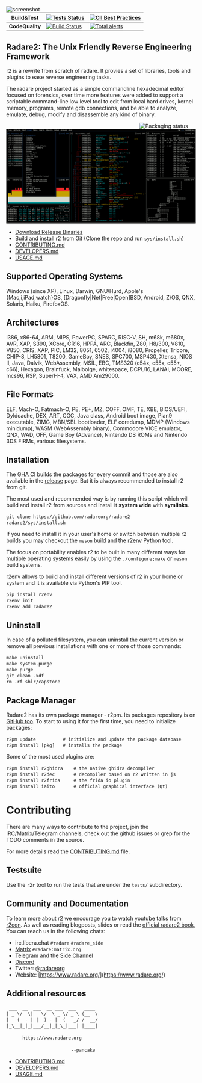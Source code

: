 <img src="doc/images/r2emoji.png" alt="screenshot" align="left" width="128px">

| **Build&Test** | [![Tests Status](https://github.com/radareorg/radare2/workflows/CI/badge.svg)](https://github.com/radareorg/radare2/actions?query=workflow%3A%22CI%22) | [![CII Best Practices](https://bestpractices.coreinfrastructure.org/projects/741/badge)](https://bestpractices.coreinfrastructure.org/projects/741) |
|----------|------|--------|
| **CodeQuality** | [![Build Status](https://scan.coverity.com/projects/416/badge.svg)](https://scan.coverity.com/projects/416) | [![Total alerts](https://img.shields.io/lgtm/alerts/g/radareorg/radare2.svg?logo=lgtm&logoWidth=18)](https://lgtm.com/projects/g/radareorg/radare2/alerts/) |

## Radare2: The Unix Friendly Reverse Engineering Framework

r2 is a rewrite from scratch of radare. It provies a set of
libraries, tools and plugins to ease reverse engineering tasks.

The radare project started as a simple commandline hexadecimal
editor focused on forensics, over time more features were added
to support a scriptable command-line low level tool to edit from
local hard drives, kernel memory, programs, remote gdb connections,
and be able to analyze, emulate, debug, modify and disassemble any
kind of binary.

<a href="https://repology.org/metapackage/radare2">
<img src="https://repology.org/badge/vertical-allrepos/radare2.svg" alt="Packaging status" align="right" width="150px">
</a>

<center>
<img src="doc/images/shot.png" alt="screenshot" align="center" width="600px">
</center>

* [Download Release Binaries](https://github.com/radareorg/radare2/releases)
* Build and install r2 from Git (Clone the repo and run `sys/install.sh`)
* [CONTRIBUTING.md](CONTRIBUTING.md)
* [DEVELOPERS.md](https://github.com/radareorg/radare2/blob/master/DEVELOPERS.md)
* [USAGE.md](https://github.com/radareorg/radare2/blob/master/USAGE.md)

## Supported Operating Systems

Windows (since XP), Linux, Darwin, GNU/Hurd, Apple's {Mac,i,iPad,watch}OS,
[Dragonfly|Net|Free|Open]BSD, Android, Z/OS, QNX, Solaris, Haiku, FirefoxOS.

## Architectures

i386, x86-64, ARM, MIPS, PowerPC, SPARC, RISC-V, SH, m68k, m680x, AVR,
XAP, S390, XCore, CR16, HPPA, ARC, Blackfin, Z80, H8/300, V810,
V850, CRIS, XAP, PIC, LM32, 8051, 6502, i4004, i8080, Propeller,
Tricore, CHIP-8, LH5801, T8200, GameBoy, SNES, SPC700, MSP430, Xtensa,
NIOS II, Java, Dalvik, WebAssembly, MSIL, EBC, TMS320 (c54x, c55x,
c55+, c66), Hexagon, Brainfuck, Malbolge, whitespace, DCPU16, LANAI,
MCORE, mcs96, RSP, SuperH-4, VAX, AMD Am29000.

## File Formats

ELF, Mach-O, Fatmach-O, PE, PE+, MZ, COFF, OMF, TE, XBE, BIOS/UEFI,
Dyldcache, DEX, ART, CGC, Java class, Android boot image, Plan9 executable,
ZIMG, MBN/SBL bootloader, ELF coredump, MDMP (Windows minidump),
WASM (WebAssembly binary), Commodore VICE emulator, QNX, WAD, OFF,
Game Boy (Advance), Nintendo DS ROMs and Nintendo 3DS FIRMs, various filesystems.

## Installation

The [GHA CI](https://github.com/radareorg/radare2/actions) builds the packages for every commit and those are also
available in the [release](https://github.com/radareorg/radare2/releases) page. But it is always recommended to
install r2 from git.

The most used and recommended way is by running this script which will build
and install r2 from sources and install it **system wide** with **symlinks**.

```
git clone https://github.com/radareorg/radare2
radare2/sys/install.sh
```

If you need to install it in your user's home or switch between multiple r2
builds you may checkout the `meson` build and the [r2env](https://github.com/radareorg/r2env) Python tool.

The focus on portability enables r2 to be built in many different ways for multiple
operating systems easily by using the `./configure;make` or `meson` build systems.

r2env allows to build and install different versions of r2 in your home
or system and it is available via Python's PIP tool.

```
pip install r2env
r2env init
r2env add radare2
```

## Uninstall

In case of a polluted filesystem, you can uninstall the current version
or remove all previous installations with one or more of those commands:

```
make uninstall
make system-purge
make purge
git clean -xdf
rm -rf shlr/capstone
```

## Package Manager

Radare2 has its own package manager - r2pm. Its packages
repository is on [GitHub too](https://github.com/radareorg/radare2-pm).
To start to using it for the first time, you need to initialize packages:

```
r2pm update          # initialize and update the package database
r2pm install [pkg]   # installs the package
```

Some of the most used plugins are:

```
r2pm install r2ghidra    # the native ghidra decompiler
r2pm install r2dec       # decompiler based on r2 written in js
r2pm install r2frida     # the frida io plugin
r2pm install iaito       # official graphical interface (Qt)
```

# Contributing

There are many ways to contribute to the project, join the IRC/Matrix/Telegram
channels, check out the github issues or grep for the TODO comments in the source.

For more details read the [CONTRIBUTING.md](CONTRIBUTING.md) file.

## Testsuite

Use the `r2r` tool to run the tests that are under the `tests/` subdirectory.

## Community and Documentation

To learn more about r2 we encourage you to watch youtube talks from
[r2con](https://www.youtube.com/c/r2con). As well as reading blogposts,
slides or read the [official radare2 book](https://book.rada.re), You can reach us in the following chats:

* irc.libera.chat `#radare` `#radare_side`
* [Matrix](https://matrix.org/) `#radare:matrix.org`
* [Telegram](https://t.me/radare) and the [Side Channel](https://t.me/radare_side)
* [Discord](https://discord.gg/MgEdxrMnqx)
* Twitter: [@radareorg](https://twitter.com/radareorg)
* Website: [https://www.radare.org/](https://www.radare.org/)

## Additional resources

```
 ___  __  ___  __ ___  ___   ____
| _ \/  \|   \/  \ _ \/ _ \ (__  \
|   (  - | |  ) - |  (   _/ /  __/
|_\__|_|_|___/__|_|_\_|___| |____|

      https://www.radare.org

                        --pancake
```

 * [CONTRIBUTING.md](https://github.com/radareorg/radare2/blob/master/CONTRIBUTING.md)
 * [DEVELOPERS.md](https://github.com/radareorg/radare2/blob/master/DEVELOPERS.md)
 * [USAGE.md](https://github.com/radareorg/radare2/blob/master/USAGE.md)
